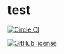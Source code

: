 # test

[![Circle CI](https://camo.githubusercontent.com/eeb30875486f38b2b911a70905e4267a9c1052f2283549bbf11d4aeda6977b67/68747470733a2f2f636972636c6563692e636f6d2f67682f65766572686172746c61622f73636c65726f74696e69612d3336362e7376673f7374796c653d736869656c6426636972636c652d746f6b656e3d3a636972636c652d746f6b656e)](https://circleci.com/gh/ProblemSolver2/test)

[![GitHub license](https://img.shields.io/badge/license-MIT-blue.svg)](https://raw.githubusercontent.com/circleci/circleci-docs/master/LICENSE)


